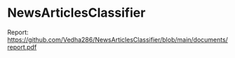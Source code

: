 # NewsArticlesClassifier
Report: 
https://github.com/Vedha286/NewsArticlesClassifier/blob/main/documents/report.pdf
